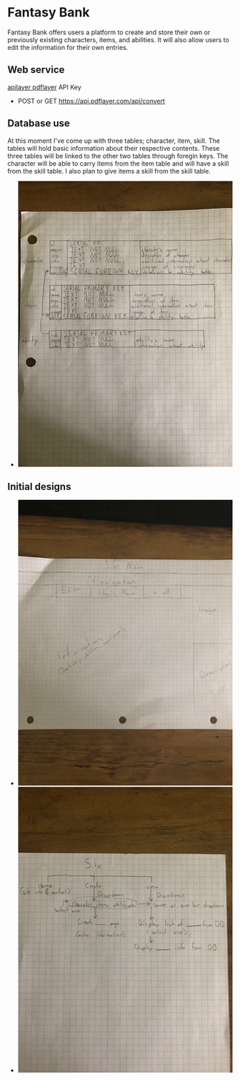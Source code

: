 # Fantasy Bank
Fantasy Bank offers users a platform to create and store their own or previously existing characters, items, and abilities.  It will also allow users to edit the information for their own entries.

## Web service
[apilayer pdflayer](https://pdflayer.com/) API Key

- POST or GET https://api.pdflayer.com/api/convert

## Database use
At this moment I've come up with three tables; character, item, skill. The tables will hold basic information about their respective contents. These three tables will be linked to the other two tables through foregin keys. The character will be able to carry items from the item table and will have a skill from the skill table. I also plan to give items a skill from the skill table.

- ![ER_Diagram](./ER_Diagram.jpg)

## Initial designs
- ![layout](./pageLayout.jpg)
- ![sitemap](./siteMap.jpg)
